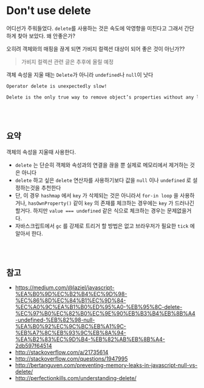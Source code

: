 # Don't use **delete**

어디선가 주워들었다. `delete`를 사용하는 것은 속도에 악영향을 미친다고 그래서 간단하게 찾아 보았다. 왜 안좋은가? 

오히려 객체와의 매핑을 끊게 되면 가비지 컬렉션 대상이 되어 좋은 것이 아닌가??

> 가비지 컬렉션 관련 글은 추후에 올릴 예정


객체 속성을 지울 때는 `Delete`가 아니라 `undefined`나 `null`이 낫다

```markdown
Operator delete is unexpectedly slow!

Delete is the only true way to remove object’s properties without any leftovers, **but it works ~ 100 times slower**, compared to it’s “alternative”, setting object[key] = undefined. Use setting to undefined, when you care about performance. It can give a serious boost to your code. The key remains on its place in the hashmap, only the value is replaced with undefined. Understand, that for..in loop will still iterate over that key. There is no way to force garbage collection in JavaScript, and you don’t really need to. x.y = null; and delete x.y; both eliminate x’s reference to the former value of y. The value will be garbage collected when necessary. The only time I can think of where you would prefer delete is if you were going to enumerate over the properties of x. If you null out a property, it is still considered ‘set’ on the object and will be enumerated.
```
<br/>
<br/>

## 요약

객체의 속성을 지울때 사용한다.
<br/>

- `delete` 는 단순히 객체와 속성과의 연결을 끊을 뿐 실제로 메모리에서 제거하는 것은 아니다
- `delete` 하고 싶은 `delete` 연산자를 사용하기보다 값을 `null` 이나 `undefined` 로 설정하는것을 추천한다
- 단, 이 경우 `hashmap` 에서 `key` 가 삭제되는 것은 아니라서 `for-in loop` 을 사용하거나, `hasOwnProperty()` 같이 `key` 의 존재를 체크하는 경우에는 `key` 가 드러나긴 할거다. 하지만 `value === undefined` 같은 식으로 체크하는 경우는 문제없을거다.
- 자바스크립트에서 `gc` 를 강제로 트리거 할 방법은 없고 브라우저가 필요한 `tick` 에 알아서 한다.

<br/>
<br/>

## 참고

- https://medium.com/@laziel/javascript-%EA%B0%9D%EC%B2%B4%EC%9D%98-%EC%86%8D%EC%84%B1%EC%9D%84-%EC%A0%9C%EA%B1%B0%ED%95%A0-%EB%95%8C-delete-%EC%97%B0%EC%82%B0%EC%9E%90%EB%B3%B4%EB%8B%A4-undefined-%EB%82%98-null-%EA%B0%92%EC%9C%BC%EB%A1%9C-%EB%A7%8C%EB%93%9C%EB%8A%94-%EA%B2%83%EC%9D%B4-%EB%82%AB%EB%8B%A4-2db597f64514
- http://stackoverflow.com/a/21735614
- http://stackoverflow.com/questions/1947995
- http://bertanguven.com/preventing-memory-leaks-in-javascript-null-vs-delete/
- http://perfectionkills.com/understanding-delete/
